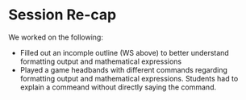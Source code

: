 # Session Re-cap
We worked on the following:
- Filled out an incomple outline (WS above) to better understand formatting output and mathematical expressions
- Played a game headbands with different commands regarding formatting output and mathematical expressions. Students had to explain a commeand without directly saying the command.
